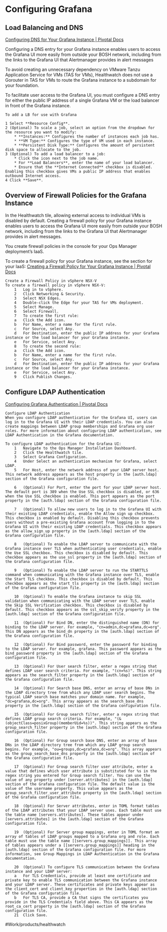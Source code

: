 # Configuring Grafana

## Load Balancing and DNS 
[Configuring DNS for Your Grafana Instance |    Pivotal Docs](https://docs.pivotal.io/healthwatch/2-1/configuring/dns-configuration.html)

Configuring a DNS entry for your Grafana instance enables users to access the Grafana UI more easily from outside your BOSH network, including from the links to the Grafana UI that Alertmanager provides in alert messages

To avoid creating an unnecessary dependency on VMware Tanzu Application Service for VMs (TAS for VMs), Healthwatch does not use a Gorouter in TAS for VMs to route the Grafana instance to a subdomain for your foundation. 

To facilitate user access to the Grafana UI, you must configure a DNS entry for either the public IP address of a single Grafana VM or the load balancer in front of the Grafana instance.


```
To add a LB for use with Grafana 

1 Select **Resource Config**.
2 (Optional) To scale a job, select an option from the dropdown for the resource you want to modify:
	* **Instances:** Configures the number of instances each job has.
	* **VM Type:** Configures the type of VM used in each instance.
	* **Persistent Disk Type:** Configures the amount of persistent disk space to allocate to the job.
3 (Optional) To add a load balancer to a job:
	* Click the icon next to the job name.
	* For **Load Balancers**, enter the name of your load balancer.
	* Ensure that the **Internet Connected** checkbox is disabled. Enabling this checkbox gives VMs a public IP address that enables outbound Internet access.
4 Click **Save**.

```




## Overview of Firewall Policies for the Grafana Instance
In the Healthwatch tile, allowing external access to individual VMs is disabled by default. Creating a firewall policy for your Grafana instance enables users to access the Grafana UI more easily from outside your BOSH network, including from the links to the Grafana UI that Alertmanager provides in alert messages.

You create firewall policies in the console for your Ops Manager deployment’s IaaS. 

To create a firewall policy for your Grafana instance, see the section for your IaaS:
[Creating a Firewall Policy for Your Grafana Instance |    Pivotal Docs](https://docs.pivotal.io/healthwatch/2-1/configuring/iaas-configuration.html#vsphere)

```
Create a Firewall Policy in vSphere NSX-V
To create a firewall policy in vSphere NSX-V:
	1	Log in to vSphere.
	2	Click Networking & Security.
	3	Select NSX Edges.
	4	Double-click the Edge for your TAS for VMs deployment.
	5	Select Manage.
	6	Select Firewall.
	7	To create the first rule:
	a	Click the Add icon.
	b	For Name, enter a name for the first rule.
	c	For Source, select Any.
	d	For Destination, enter the public IP address for your Grafana instance or the load balancer for your Grafana instance.
	e	For Service, select Any.
	8	To create the second rule:
	a	Click the Add icon.
	b	For Name, enter a name for the first rule.
	c	For Source, select Any.
	d	For Destination, enter the public IP address for your Grafana instance or the load balancer for your Grafana instance.
	e	For Service, select Any.
	9	Click Publish Changes.

```



## Configure LDAP Authentication
[Configuring Grafana Authentication |    Pivotal Docs](https://docs.pivotal.io/healthwatch/2-1/configuring/grafana-authentication.html)

```
Configure LDAP Authentication
When you configure LDAP authentication for the Grafana UI, users can log in to the Grafana UI with their LDAP credentials. You can also create mappings between LDAP group memberships and Grafana org user roles. For more information about configuring LDAP authentication, see LDAP Authentication in the Grafana documentation.

To configure LDAP authentication for the Grafana UI:
	1	Navigate to the Ops Manager Installation Dashboard.
	2	Click the Healthwatch tile.
	3	Select Grafana Configuration.
	4	Under Select an authentication mechanism for Grafana, select LDAP.
	5	For Host, enter the network address of your LDAP server host. This network address appears as the host property in the [auth.ldap] section of the Grafana configuration file.

	6	(Optional) For Port, enter the port for your LDAP server host. The default port is 389 when the Use SSL checkbox is disabled, or 636 when the Use SSL checkbox is enabled. This port appears as the port property in the [auth.ldap] section of the Grafana configuration file.

	7	(Optional) To allow new users to log in to the Grafana UI with their existing LDAP credentials, enable the Allow sign up checkbox. This checkbox is enabled by default. Disabling this checkbox prevents users without a pre-existing Grafana account from logging in to the Grafana UI with their existing LDAP credentials. This checkbox appears as the allow_sign_up property in the [auth.ldap] section of the Grafana configuration file.

	8	(Optional) To enable the LDAP server to communicate with the Grafana instance over TLS when authenticating user credentials, enable the Use SSL checkbox. This checkbox is disabled by default. This checkbox appears as the use_ssl property in the [auth.ldap] section of the Grafana configuration file.

	9	(Optional) To enable the LDAP server to run the STARTTLS command when communicating with the Grafana instance over TLS, enable the Start TLS checkbox. This checkbox is disabled by default. This checkbox appears as the start_tls property in the [auth.ldap] section of the Grafana configuration file.

	10	(Optional) To enable the Grafana instance to skip SSL validation when communicating with the LDAP server over TLS, enable the Skip SSL Verification checkbox. This checkbox is disabled by default. This checkbox appears as the ssl_skip_verify property in the [auth.ldap] section of the Grafana configuration file.

	11	(Optional) For Bind DN, enter the distinguished name (DN) for binding to the LDAP server. For example, "cn=admin,dc=grafana,dc=org". This DN appears as the bind_dn property in the [auth.ldap] section of the Grafana configuration file.

	12	(Optional) For Bind password, enter the password for binding to the LDAP server. For example, grafana. This password appears as the bind_password property in the [auth.ldap] section of the Grafana configuration file.

	13	(Optional) For User search filter, enter a regex string that defines LDAP user search criteria. For example, "(cn=%s)". This string appears as the search_filter property in the [auth.ldap] section of the Grafana configuration file.

	14	(Optional) For Search base DNS, enter an array of base DNs in the LDAP directory tree from which any LDAP user search begins. The typical LDAP search base matches your domain name. For example, "dc=grafana,dc=org". This array appears as the search_base_dns property in the [auth.ldap] section of the Grafana configuration file.

	15	(Optional) For Group search filter, enter a regex string that defines LDAP group search criteria. For example, "(&(objectClass=posixGroup)(memberUid=%s))". This string appears as the group_search_filter property in the [auth.ldap] section of the Grafana configuration file.

	16	(Optional) For Group search base DNS, enter an array of base DNs in the LDAP directory tree from which any LDAP group search begins. For example, "ou=groups,dc=grafana,dc=org". This array appears as the group_search_base_dns property in the [auth.ldap] section of the Grafana configuration file.

	17	(Optional) For Group search filter user attribute, enter a value that defines which user attribute is substituted for %s in the regex string you entered for Group search filter. You can use the value of any property under [server.attributes] in the [auth.ldap] section of the Grafana configuration file. The default value is the value of the username property. This value appears as the group_search_filter_user_attribute property in the [auth.ldap] section of the Grafana configuration file.

	18	(Optional) For Server attributes, enter in TOML format tables of the LDAP attributes that your LDAP server uses. Each table must use the table name [servers.attributes]. These tables appear under [servers.attributes] in the [auth.ldap] section of the Grafana configuration file.

	19	(Optional) For Server group mappings, enter in TOML format an array of tables of LDAP groups mapped to a Grafana org and role. Each table must use the table name [[servers.group_mappings]]. This array of tables appears under a [[servers.group_mappings]] heading in the [auth.ldap] section of the Grafana configuration file. For more information, see Group Mappings in LDAP Authentication in the Grafana documentation.

	20	(Optional) To configure TLS communication between the Grafana instance and your LDAP server:
	a	For TLS Credentials, provide at least one certificate and private key to enable TLS communication between the Grafana instance and your LDAP server. These certificates and private keys appear as the client_cert and client_key properties in the [auth.ldap] section of the Grafana configuration file.
	b	For TLS CA, provide a CA that signs the certificates you provide in the TLS Credentials field above. This CA appears as the root_ca_cert property in the [auth.ldap] section of the Grafana configuration file.
	21	Click Save.
```

#Work/products/healthwatch
